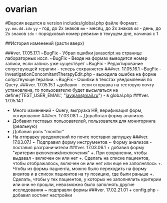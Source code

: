 # ovarian

#Версия ведется в version includes/global.php файле
Формат: `yy.mm.dd.idx`
`yy`  - год, до 2х знаков
`mm`  - месяц, до 2х знаков
`dd`  - день, до 2х знаков
`idx` - порядковый номер ревизии в текущем дне, начиная с 1

##История изменений (расти вверх)

###ver. 17.05.17.1
   ~BugFix - Убрал ошибки javascript на странице лабораторных иссл.
   ~BugFix - Везде на формах выводится номер записи, если запись уже существует
   ~BugFix - Редактирование сопуствующей терапии - теперь сохраняется
###ver. 17.05.16.1
   ~BugFix - InvestigationConcomitantTherapyEdit.php - выходила ошибка на форме сопуствующе терапии.
   ~BugFix - Ошибки в текстах уведомлений по Query.
###ver. 17.05.15.1
   +добавил - если отправка на тестовую почту установлена, то пользователю будет высылаться на 
   define('TEST_USER_EMAIL', "javajan@mail.ru") - в global.php
###ver. 17.05.14.1
   + Много изменений - Query, выгрузка НЯ, верификация форм, логирование
###ver. 17.03.08.1
   ~ Доработал форму анализов
   + Добавил тестовых пользователей, пользователя для мониторинга (реальную)
   + Добавил роль "monitor"
   + На отправку уведомлений по почте поставил заглушку
###ver. 17.03.07.1
   ~ Подправил форму инструментов
   ~ Форму анализов - поставил разграничители
###ver. 17.03.06.1
	+ добавил форму "критерии включения/исключения"
	+. При сохранении, чтобы выдавал - включен он или нет
	+. Сделать на списке пациентов, чтобы отображалось, включен он или нет или еще не заполнялось
	+. Чтобы из формы пациента, можно  было переходить на форму визитов и в список пациентов на ту позицию, где были раньше
	+. Сделать, чтобы у тех пациентов, у которых не заполнялить критерии или они не прошли, невозможно было заполнять другие исследования
	~ подправли формы
###ver. 17.02.21.01
	+ config.php - добавил хостинг настройки
